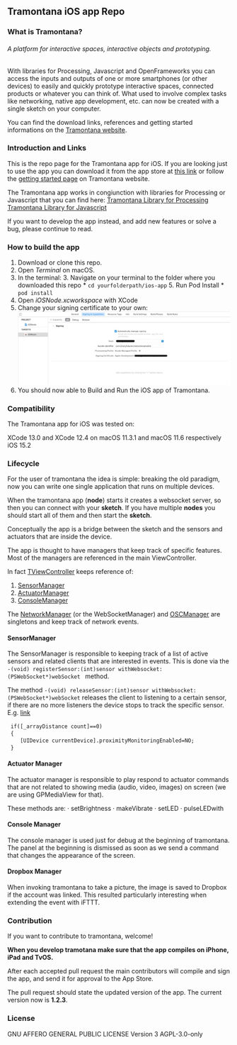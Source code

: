 ## Tramontana iOS app Repo

### What is Tramontana?

###### A platform for interactive spaces, interactive objects and prototyping.

With libraries for Processing, Javascript and OpenFrameworks you can access the inputs and outputs of one or more smartphones (or other devices) to easily and quickly prototype interactive spaces, connected products or whatever you can think of. What used to involve complex tasks like networking, native app development, etc. can now be created with a single sketch on your computer.

You can find the download links, references and getting started informations on the [Tramontana website](https://tramontana.xyz).

### Introduction and Links

This is the repo page for the Tramontana app for iOS. If you are looking just to use the app you can download it from the app store at [this link](https://apps.apple.com/us/app/id1121069555) or follow the [getting started page](https://tramontana.xyz) on Tramontana website.


The Tramontana app works in congiunction with libraries for Processing or Javascript that you can find here:
[Tramontana Library for Processing](https://github.com/pierdr/Tramontana-for-Processing) 
[Tramontana Library for Javascript](https://github.com/pierdr/Tramontana-for-Web)

If you want to develop the app instead, and add new features or solve a bug, please continue to read.

### How to build the app

1. Download or clone this repo.
2. Open *Terminal* on macOS.
2. In the terminal: 
	3. Navigate on your terminal to the folder where you downloaded this repo
		* 		`cd yourfolderpath/ios-app`
	5. Run Pod Install
		* 		`pod install`		
2. Open *iOSNode.xcworkspace* with XCode
3. Change your signing certificate to your own: ![](iconTramontanaMobile/Signing.jpg)
4. You should now able to Build and Run the iOS app of Tramontana.

### Compatibility
The Tramontana app for iOS was tested on:

XCode 13.0 and XCode 12.4 on macOS 11.3.1 and macOS 11.6 respectively
iOS 15.2


### Lifecycle

For the user of tramontana the idea is simple:
breaking the old paradigm, now you can write one single application that runs on multiple devices. 


When the tramontana app (**node**) starts it creates a websocket server, so then you can connect with your **sketch**. If you have multiple **nodes** you should start all of them and then start the **sketch**.

Conceptually the app is a bridge between the sketch and the sensors and actuators that are inside the device.

The app is thought to have managers that keep track of specific features. Most of the managers are referenced in the main ViewController.

In fact [TViewController](https://github.com/tramontanaixd/ios-app/blob/master/iOSNode/TViewController.h) keeps reference of: 
1. [SensorManager](https://github.com/tramontanaixd/ios-app/blob/master/iOSNode/SensorManager.h)
2. [ActuatorManager](https://github.com/tramontanaixd/ios-app/blob/master/iOSNode/ActuatorManager.h)
3. [ConsoleManager](https://github.com/tramontanaixd/ios-app/blob/master/iOSNode/ConsoleManager.h)

The [NetworkManager](https://github.com/tramontanaixd/ios-app/blob/master/iOSNode/NetworkManager.h) (or the WebSocketManager) and [OSCManager](https://github.com/tramontanaixd/ios-app/blob/master/iOSNode/OscManager.h) are singletons and keep track of network events. 

#### SensorManager 
The SensorManager is responsible to keeping track of a list of active sensors and related clients that are interested in events. This is done via the `-(void) registerSensor:(int)sensor withWebsocket:(PSWebSocket*)webSocket ` method.

The method `-(void) releaseSensor:(int)sensor withWebsocket:(PSWebSocket*)webSocket` releases the client to listening to a certain sensor, if there are no more listeners the device stops to track the specific sensor. 
E.g. [link](https://github.com/tramontanaixd/ios-app/blob/master/iOSNode/SensorManager.m#L239)

```objc
 if([_arrayDistance count]==0)
 {
    [UIDevice currentDevice].proximityMonitoringEnabled=NO;
 }
```

#### Actuator Manager

The actuator manager is responsible to play respond to actuator commands that are not related to showing media (audio, video, images) on screen (we are using GPMediaView for that).

These methods are:
· setBrightness
· makeVibrate
· setLED
· pulseLEDwith


#### Console Manager
The console manager is used just for debug at the beginning of tramontana. The panel at the beginning is dismissed as soon as we send a command that changes the appearance of the screen. 


#### Dropbox Manager
When invoking tramontana to take a picture, the image is saved to Dropbox if the account was linked. This resulted particularly interesting when extending the event with iFTTT.


 

### Contribution

If you want to contribute to tramontana, welcome!
 
**When you develop tramotana make sure that the app compiles on iPhone, iPad and TvOS.**

After each accepted pull request  the main contributors will compile and sign the app, and send it for approval to the App Store.

The pull request should state the updated version of the app. The current version now is **1.2.3**.
 
### License
GNU AFFERO GENERAL PUBLIC LICENSE Version 3
AGPL-3.0-only
